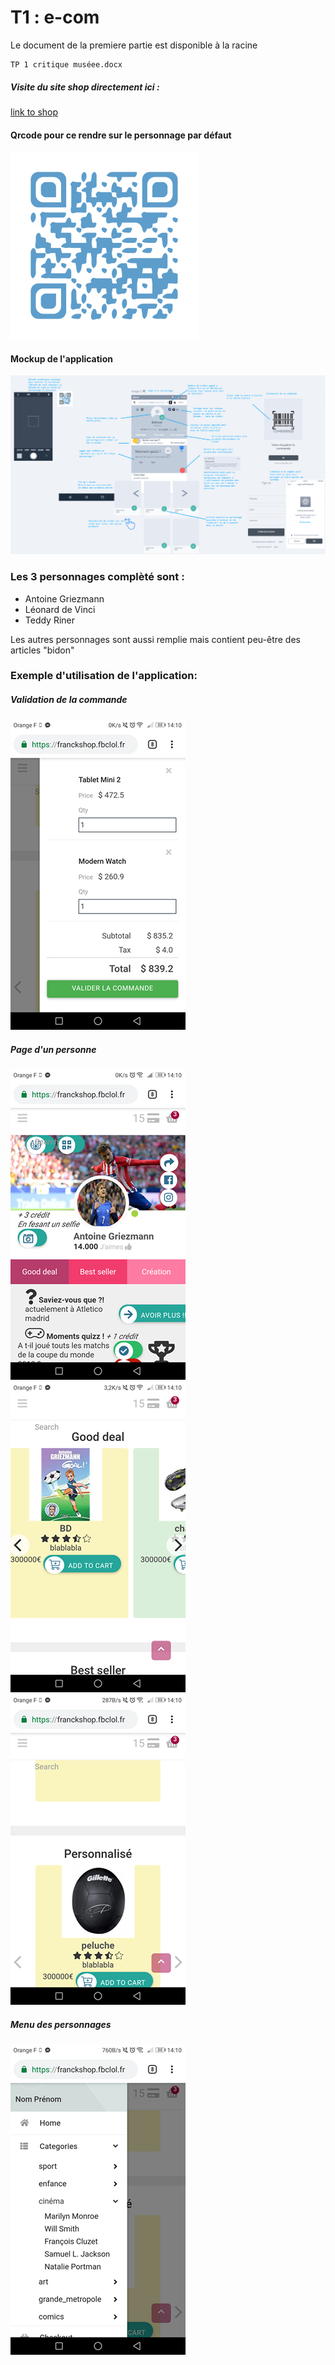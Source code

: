 
# T1 : e-com

Le document de la premiere partie est disponible à la racine
```
TP 1 critique muséee.docx
```


##### Visite du site shop directement ici :
[link to shop](http://www.google.com "link to shop")


#### Qrcode pour ce rendre sur le personnage par défaut
![Qrcode](https://github.com/fbclol/eCOMTp1/blob/master/exemple_image/generate.png?raw=true "Qrcode")


#### Mockup de l'application
![Mockup](https://github.com/fbclol/eCOMTp1/blob/master/exemple_image/Capture.PNG?raw=true "Mockup")

### Les 3 personnages complèté sont :
- Antoine Griezmann
- Léonard de Vinci
- Teddy Riner

Les autres personnages sont aussi remplie mais contient peu-être des articles "bidon"

### Exemple d'utilisation de l'application:

##### Validation de la commande
![validation](https://github.com/fbclol/eCOMTp1/blob/master/exemple_image/43951456_724814127882783_4003677283930865664_n.png?raw=true "validation")
##### Page d'un personne
![personnage](https://github.com/fbclol/eCOMTp1/blob/master/exemple_image/44040571_246412026023735_8989810014491246592_n.png?raw=true "personnage")
![produit](https://github.com/fbclol/eCOMTp1/blob/master/exemple_image/44254573_2061353520841597_6808014667332452352_n.png?raw=true "produit")
![produit](https://github.com/fbclol/eCOMTp1/blob/master/exemple_image/44106467_328742024602262_7038026323700219904_n.png?raw=true "produit")
##### Menu des personnages
![menu](https://github.com/fbclol/eCOMTp1/blob/master/exemple_image/44191140_579712122445808_2162908237064568832_n.png?raw=true "menu")




